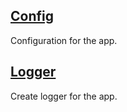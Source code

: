 ## [Config](index.js)

Configuration for the app.

## [Logger](logger.js)

Create logger for the app.
